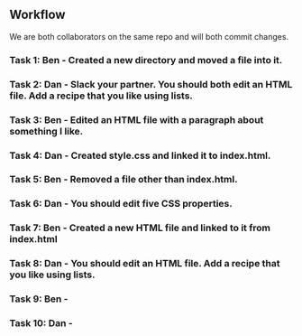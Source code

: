 ## Workflow

We are both collaborators on the same repo and will both commit changes.

### Task 1: Ben - Created a new directory and moved a file into it. 

### Task 2: Dan - Slack your partner. You should both edit an HTML file. Add a recipe that you like using lists. 

### Task 3: Ben - Edited an HTML file with a paragraph about something I like. 

### Task 4: Dan - Created style.css and linked it to index.html.

### Task 5: Ben - Removed a file other than index.html.

### Task 6: Dan - You should edit five CSS properties.

### Task 7: Ben - Created a new HTML file and linked to it from index.html

### Task 8: Dan - You should edit an HTML file. Add a recipe that you like using lists. 

### Task 9: Ben - 

### Task 10: Dan - 
